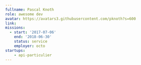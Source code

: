 ```yaml
---
fullname: Pascal Knoth
role: awesome dev
avatar: https://avatars3.githubusercontent.com/pknoth?s=600
link:
missions:
  - start: '2017-07-06'
    end: '2018-06-30'
    status: service
    employer: octo
startups:
    - api-particulier
---
```

